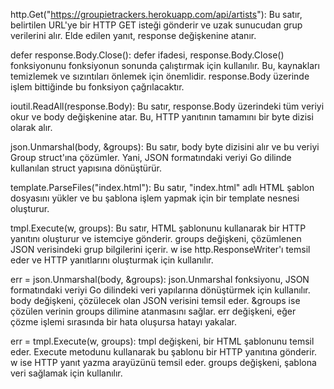 http.Get("https://groupietrackers.herokuapp.com/api/artists"): Bu satır, belirtilen URL'ye bir HTTP GET isteği gönderir ve uzak sunucudan grup verilerini alır. Elde edilen yanıt, response değişkenine atanır.

defer response.Body.Close(): defer ifadesi, response.Body.Close() fonksiyonunu fonksiyonun sonunda çalıştırmak için kullanılır. Bu, kaynakları temizlemek ve sızıntıları önlemek için önemlidir. response.Body üzerinde işlem bittiğinde bu fonksiyon çağrılacaktır.

ioutil.ReadAll(response.Body): Bu satır, response.Body üzerindeki tüm veriyi okur ve body değişkenine atar. Bu, HTTP yanıtının tamamını bir byte dizisi olarak alır.

json.Unmarshal(body, &groups): Bu satır, body byte dizisini alır ve bu veriyi Group struct'ına çözümler. Yani, JSON formatındaki veriyi Go dilinde kullanılan struct yapısına dönüştürür.

template.ParseFiles("index.html"): Bu satır, "index.html" adlı HTML şablon dosyasını yükler ve bu şablona işlem yapmak için bir template nesnesi oluşturur.

tmpl.Execute(w, groups): Bu satır, HTML şablonunu kullanarak bir HTTP yanıtını oluşturur ve istemciye gönderir. groups değişkeni, çözümlenen JSON verisindeki grup bilgilerini içerir. w ise http.ResponseWriter'ı temsil eder ve HTTP yanıtlarını oluşturmak için kullanılır.

err = json.Unmarshal(body, &groups): json.Unmarshal fonksiyonu, JSON formatındaki veriyi Go dilindeki veri yapılarına dönüştürmek için kullanılır. body değişkeni, çözülecek olan JSON verisini temsil eder. &groups ise çözülen verinin groups dilimine atanmasını sağlar. err değişkeni, eğer çözme işlemi sırasında bir hata oluşursa hatayı yakalar.

err = tmpl.Execute(w, groups): tmpl değişkeni, bir HTML şablonunu temsil eder. Execute metodunu kullanarak bu şablonu bir HTTP yanıtına gönderir. w ise HTTP yanıt yazma arayüzünü temsil eder. groups değişkeni, şablona veri sağlamak için kullanılır.